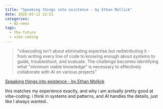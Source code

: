 ```yaml
---
title: "Speaking things into existence - by Ethan Mollick"
date: 2025-03-12 12:51
categories:
  - AI-news
tags:
  - the-future
  - vibe-coding
---
```


> "vibecoding isn't about eliminating expertise but redistributing it - from writing every line of code to knowing enough about systems to guide, troubleshoot, and evaluate. The challenge becomes identifying what "minimum viable knowledge" is necessary to effectively collaborate with AI on various projects"

[Speaking things into existence - by Ethan Mollick](https://www.oneusefulthing.org/p/speaking-things-into-existence?img=https%3A%2F%2Fsubstack-post-media.s3.amazonaws.com%2Fpublic%2Fimages%2F0747e7e7-eccb-4595-bbc7-11050d5da82b_2786x1181.png&open=false&hide_intro_popup=true)

this matches my experience exactly, and why i am actually pretty good at vibe-coding. i think in systems and patterns, and AI handles the details, just like I always wanted..